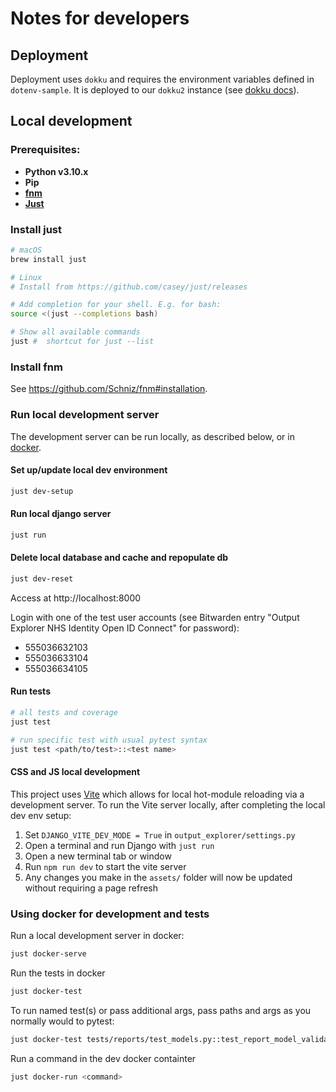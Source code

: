 # Notes for developers

## Deployment

Deployment uses `dokku` and requires the environment variables defined in `dotenv-sample`.
It is deployed to our `dokku2` instance (see [dokku docs](https://bennettinstitute-team-manual.pages.dev/tools-systems/dokku/)).

## Local development

### Prerequisites:

- **Python v3.10.x**
- **Pip**
- **[fnm](#install-fnm)**
- **[Just](#install-just)**

### Install just

```sh
# macOS
brew install just

# Linux
# Install from https://github.com/casey/just/releases

# Add completion for your shell. E.g. for bash:
source <(just --completions bash)

# Show all available commands
just #  shortcut for just --list
```

### Install fnm

See https://github.com/Schniz/fnm#installation.

### Run local development server

The development server can be run locally, as described below, or in [docker](#using-docker-for-development-and-tests).

#### Set up/update local dev environment

```sh
just dev-setup
```

#### Run local django server

```sh
just run
```

#### Delete local database and cache and repopulate db
```sh
just dev-reset
```

Access at http://localhost:8000

Login with one of the test user accounts (see Bitwarden entry "Output Explorer NHS Identity Open ID Connect" for password):

- 555036632103
- 555036633104
- 555036634105

#### Run tests

```sh
# all tests and coverage
just test

# run specific test with usual pytest syntax
just test <path/to/test>::<test name>
```

#### CSS and JS local development

This project uses [Vite](https://vitejs.dev/) which allows for local hot-module reloading via a development server. To run the Vite server locally, after completing the local dev env setup:

1. Set `DJANGO_VITE_DEV_MODE = True` in `output_explorer/settings.py`
2. Open a terminal and run Django with `just run`
3. Open a new terminal tab or window
4. Run `npm run dev` to start the vite server
5. Any changes you make in the `assets/` folder will now be updated without requiring a page refresh


### Using docker for development and tests

Run a local development server in docker:

```sh
just docker-serve
```

Run the tests in docker
```sh
just docker-test
```

To run named test(s) or pass additional args, pass paths and args as you normally would to pytest:
```sh
just docker-test tests/reports/test_models.py::test_report_model_validation -k some-mark --pdb
```

Run a command in the dev docker containter
```sh
just docker-run <command>
```
